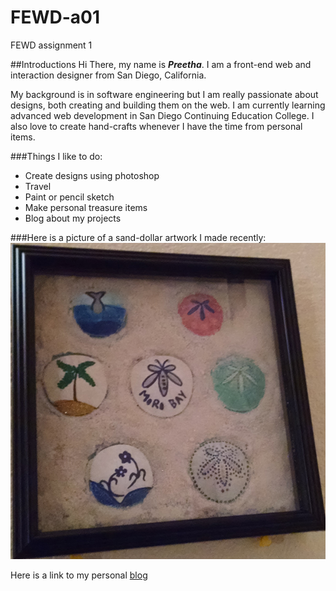 # FEWD-a01
FEWD assignment 1

##Introductions
Hi There, my name is _**Preetha**_. I am a front-end web and interaction designer from San Diego, California.

My background is in software engineering but I am really passionate about designs, both creating and building them on the web. I am currently learning advanced web development in San Diego Continuing Education College. I also love to create hand-crafts whenever I have the time from personal items.

###Things I like to do:
* Create designs using photoshop
* Travel
* Paint or pencil sketch
* Make personal treasure items
* Blog about my projects

###Here is a picture of a sand-dollar artwork I made recently:
![sand dollar art](github.jpg)

Here is a link to my personal [blog](https://howzzart.wordpress.com)
